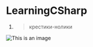 # LearningCSharp
1) >крестики-нолики 

![This is an image](https://sun9-53.userapi.com/impg/pdBXTZILCV6_gW_8yhhF9YCDsEEjCvDY1euWTA/L4OXALtEODI.jpg?size=131x157&quality=96&sign=5efa14f9b9eff8519be1ac31a07f9a97&type=album)
